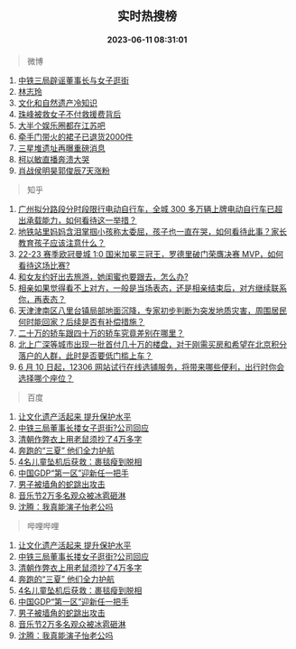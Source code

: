 <div align="center"><h2>实时热搜榜</h2><h4>2023-06-11 08:31:01</h4></div>

> 微博  

1. [中铁三局辟谣董事长与女子逛街](https://s.weibo.com/weibo?q=%23%E4%B8%AD%E9%93%81%E4%B8%89%E5%B1%80%E8%BE%9F%E8%B0%A3%E8%91%A3%E4%BA%8B%E9%95%BF%E4%B8%8E%E5%A5%B3%E5%AD%90%E9%80%9B%E8%A1%97%23&t=31&band_rank=1&Refer=top)<br />
2. [林志玲](https://s.weibo.com/weibo?q=%E6%9E%97%E5%BF%97%E7%8E%B2&t=31&band_rank=2&Refer=top)<br />
3. [文化和自然遗产冷知识](https://s.weibo.com/weibo?q=%23%E6%96%87%E5%8C%96%E5%92%8C%E8%87%AA%E7%84%B6%E9%81%97%E4%BA%A7%E5%86%B7%E7%9F%A5%E8%AF%86%23&t=31&band_rank=3&Refer=top)<br />
4. [珠峰被救女子不付救援费背后](https://s.weibo.com/weibo?q=%23%E7%8F%A0%E5%B3%B0%E8%A2%AB%E6%95%91%E5%A5%B3%E5%AD%90%E4%B8%8D%E4%BB%98%E6%95%91%E6%8F%B4%E8%B4%B9%E8%83%8C%E5%90%8E%23&t=31&band_rank=4&Refer=top)<br />
5. [大半个娱乐圈都在江苏吧](https://s.weibo.com/weibo?q=%23%E5%A4%A7%E5%8D%8A%E4%B8%AA%E5%A8%B1%E4%B9%90%E5%9C%88%E9%83%BD%E5%9C%A8%E6%B1%9F%E8%8B%8F%E5%90%A7%23&t=31&band_rank=5&Refer=top)<br />
6. [牵手门带火的裙子已退货2000件](https://s.weibo.com/weibo?q=%23%E7%89%B5%E6%89%8B%E9%97%A8%E5%B8%A6%E7%81%AB%E7%9A%84%E8%A3%99%E5%AD%90%E5%B7%B2%E9%80%80%E8%B4%A72000%E4%BB%B6%23&t=31&band_rank=6&Refer=top)<br />
7. [三星堆遗址再曝重磅消息](https://s.weibo.com/weibo?q=%23%E4%B8%89%E6%98%9F%E5%A0%86%E9%81%97%E5%9D%80%E5%86%8D%E6%9B%9D%E9%87%8D%E7%A3%85%E6%B6%88%E6%81%AF%23&t=31&band_rank=7&Refer=top)<br />
8. [柯以敏直播奔溃大哭](https://s.weibo.com/weibo?q=%23%E6%9F%AF%E4%BB%A5%E6%95%8F%E7%9B%B4%E6%92%AD%E5%A5%94%E6%BA%83%E5%A4%A7%E5%93%AD%23&t=31&band_rank=8&Refer=top)<br />
9. [肖战侯明昊郭俊辰7天涨粉](https://s.weibo.com/weibo?q=%23%E8%82%96%E6%88%98%E4%BE%AF%E6%98%8E%E6%98%8A%E9%83%AD%E4%BF%8A%E8%BE%B07%E5%A4%A9%E6%B6%A8%E7%B2%89%23&t=31&band_rank=9&Refer=top)<br />

> 知乎  

1. [广州拟分路段分时段限行电动自行车，全城 300 多万辆上牌电动自行车已超出承载能力，如何看待这一举措？](https://www.zhihu.com/question/605885428)<br />
2. [地铁站里妈妈含泪掌掴小孩称太委屈，孩子也一直在哭，如何看待此事？家长教育孩子应该注意什么？](https://www.zhihu.com/question/605107870)<br />
3. [22-23 赛季欧冠曼城 1:0 国米加冕三冠王，罗德里破门荣膺决赛 MVP，如何看待这场比赛?](https://www.zhihu.com/question/605952777)<br />
4. [和女友约好出去旅游，她闺蜜也要跟去，怎么办?](https://www.zhihu.com/question/602584344)<br />
5. [相亲如果觉得看不上对方，一般是当场表态，还是相亲结束后，对方继续联系你，再表态？](https://www.zhihu.com/question/594918138)<br />
6. [天津津南区八里台镇局部地面沉降，专家初步判断为突发地质灾害，周围居民何时能回家？后续是否有补偿措施？](https://www.zhihu.com/question/605551160)<br />
7. [二十万的轿车跟四十万的轿车究竟差别在哪里？](https://www.zhihu.com/question/343791192)<br />
8. [北上广深等城市出现一批首付几十万的楼盘，对于刚需买房和希望在北京积分落户的人群，此时是否要低门槛上车？](https://www.zhihu.com/question/605671771)<br />
9. [6 月 10 日起，12306 网站试行在线选铺服务，将带来哪些便利，出行时你会选择哪个座位？](https://www.zhihu.com/question/605812479)<br />

> 百度  

1. [让文化遗产活起来 提升保护水平](https://www.baidu.com/s?wd=%E8%AE%A9%E6%96%87%E5%8C%96%E9%81%97%E4%BA%A7%E6%B4%BB%E8%B5%B7%E6%9D%A5+%E6%8F%90%E5%8D%87%E4%BF%9D%E6%8A%A4%E6%B0%B4%E5%B9%B3&sa=fyb_news&rsv_dl=fyb_news)<br />
2. [中铁三局董事长搂女子逛街?公司回应](https://www.baidu.com/s?wd=%E4%B8%AD%E9%93%81%E4%B8%89%E5%B1%80%E8%91%A3%E4%BA%8B%E9%95%BF%E6%90%82%E5%A5%B3%E5%AD%90%E9%80%9B%E8%A1%97%3F%E5%85%AC%E5%8F%B8%E5%9B%9E%E5%BA%94&sa=fyb_news&rsv_dl=fyb_news)<br />
3. [清朝作弊衣上用老鼠须抄了4万多字](https://www.baidu.com/s?wd=%E6%B8%85%E6%9C%9D%E4%BD%9C%E5%BC%8A%E8%A1%A3%E4%B8%8A%E7%94%A8%E8%80%81%E9%BC%A0%E9%A1%BB%E6%8A%84%E4%BA%864%E4%B8%87%E5%A4%9A%E5%AD%97&sa=fyb_news&rsv_dl=fyb_news)<br />
4. [奔跑的“三夏” 他们全力护航](https://www.baidu.com/s?wd=%E5%A5%94%E8%B7%91%E7%9A%84%E2%80%9C%E4%B8%89%E5%A4%8F%E2%80%9D+%E4%BB%96%E4%BB%AC%E5%85%A8%E5%8A%9B%E6%8A%A4%E8%88%AA&sa=fyb_news&rsv_dl=fyb_news)<br />
5. [4名儿童坠机后获救：裹毯瘦到脱相](https://www.baidu.com/s?wd=4%E5%90%8D%E5%84%BF%E7%AB%A5%E5%9D%A0%E6%9C%BA%E5%90%8E%E8%8E%B7%E6%95%91%EF%BC%9A%E8%A3%B9%E6%AF%AF%E7%98%A6%E5%88%B0%E8%84%B1%E7%9B%B8&sa=fyb_news&rsv_dl=fyb_news)<br />
6. [中国GDP“第一区”迎新任一把手](https://www.baidu.com/s?wd=%E4%B8%AD%E5%9B%BDGDP%E2%80%9C%E7%AC%AC%E4%B8%80%E5%8C%BA%E2%80%9D%E8%BF%8E%E6%96%B0%E4%BB%BB%E4%B8%80%E6%8A%8A%E6%89%8B&sa=fyb_news&rsv_dl=fyb_news)<br />
7. [男子被墙角的蛇跳出攻击](https://www.baidu.com/s?wd=%E7%94%B7%E5%AD%90%E8%A2%AB%E5%A2%99%E8%A7%92%E7%9A%84%E8%9B%87%E8%B7%B3%E5%87%BA%E6%94%BB%E5%87%BB&sa=fyb_news&rsv_dl=fyb_news)<br />
8. [音乐节2万多名观众被冰雹砸淋](https://www.baidu.com/s?wd=%E9%9F%B3%E4%B9%90%E8%8A%822%E4%B8%87%E5%A4%9A%E5%90%8D%E8%A7%82%E4%BC%97%E8%A2%AB%E5%86%B0%E9%9B%B9%E7%A0%B8%E6%B7%8B&sa=fyb_news&rsv_dl=fyb_news)<br />
9. [沈腾：我真能演子怡老公吗](https://www.baidu.com/s?wd=%E6%B2%88%E8%85%BE%EF%BC%9A%E6%88%91%E7%9C%9F%E8%83%BD%E6%BC%94%E5%AD%90%E6%80%A1%E8%80%81%E5%85%AC%E5%90%97&sa=fyb_news&rsv_dl=fyb_news)<br />

> 哔哩哔哩  

1. [让文化遗产活起来 提升保护水平](https://www.baidu.com/s?wd=%E8%AE%A9%E6%96%87%E5%8C%96%E9%81%97%E4%BA%A7%E6%B4%BB%E8%B5%B7%E6%9D%A5+%E6%8F%90%E5%8D%87%E4%BF%9D%E6%8A%A4%E6%B0%B4%E5%B9%B3&sa=fyb_news&rsv_dl=fyb_news)<br />
2. [中铁三局董事长搂女子逛街?公司回应](https://www.baidu.com/s?wd=%E4%B8%AD%E9%93%81%E4%B8%89%E5%B1%80%E8%91%A3%E4%BA%8B%E9%95%BF%E6%90%82%E5%A5%B3%E5%AD%90%E9%80%9B%E8%A1%97%3F%E5%85%AC%E5%8F%B8%E5%9B%9E%E5%BA%94&sa=fyb_news&rsv_dl=fyb_news)<br />
3. [清朝作弊衣上用老鼠须抄了4万多字](https://www.baidu.com/s?wd=%E6%B8%85%E6%9C%9D%E4%BD%9C%E5%BC%8A%E8%A1%A3%E4%B8%8A%E7%94%A8%E8%80%81%E9%BC%A0%E9%A1%BB%E6%8A%84%E4%BA%864%E4%B8%87%E5%A4%9A%E5%AD%97&sa=fyb_news&rsv_dl=fyb_news)<br />
4. [奔跑的“三夏” 他们全力护航](https://www.baidu.com/s?wd=%E5%A5%94%E8%B7%91%E7%9A%84%E2%80%9C%E4%B8%89%E5%A4%8F%E2%80%9D+%E4%BB%96%E4%BB%AC%E5%85%A8%E5%8A%9B%E6%8A%A4%E8%88%AA&sa=fyb_news&rsv_dl=fyb_news)<br />
5. [4名儿童坠机后获救：裹毯瘦到脱相](https://www.baidu.com/s?wd=4%E5%90%8D%E5%84%BF%E7%AB%A5%E5%9D%A0%E6%9C%BA%E5%90%8E%E8%8E%B7%E6%95%91%EF%BC%9A%E8%A3%B9%E6%AF%AF%E7%98%A6%E5%88%B0%E8%84%B1%E7%9B%B8&sa=fyb_news&rsv_dl=fyb_news)<br />
6. [中国GDP“第一区”迎新任一把手](https://www.baidu.com/s?wd=%E4%B8%AD%E5%9B%BDGDP%E2%80%9C%E7%AC%AC%E4%B8%80%E5%8C%BA%E2%80%9D%E8%BF%8E%E6%96%B0%E4%BB%BB%E4%B8%80%E6%8A%8A%E6%89%8B&sa=fyb_news&rsv_dl=fyb_news)<br />
7. [男子被墙角的蛇跳出攻击](https://www.baidu.com/s?wd=%E7%94%B7%E5%AD%90%E8%A2%AB%E5%A2%99%E8%A7%92%E7%9A%84%E8%9B%87%E8%B7%B3%E5%87%BA%E6%94%BB%E5%87%BB&sa=fyb_news&rsv_dl=fyb_news)<br />
8. [音乐节2万多名观众被冰雹砸淋](https://www.baidu.com/s?wd=%E9%9F%B3%E4%B9%90%E8%8A%822%E4%B8%87%E5%A4%9A%E5%90%8D%E8%A7%82%E4%BC%97%E8%A2%AB%E5%86%B0%E9%9B%B9%E7%A0%B8%E6%B7%8B&sa=fyb_news&rsv_dl=fyb_news)<br />
9. [沈腾：我真能演子怡老公吗](https://www.baidu.com/s?wd=%E6%B2%88%E8%85%BE%EF%BC%9A%E6%88%91%E7%9C%9F%E8%83%BD%E6%BC%94%E5%AD%90%E6%80%A1%E8%80%81%E5%85%AC%E5%90%97&sa=fyb_news&rsv_dl=fyb_news)<br />
